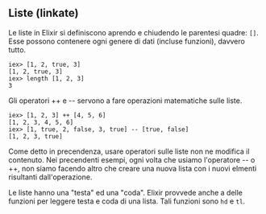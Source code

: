 ## Liste (linkate)

Le liste in Elixir si definiscono aprendo e chiudendo le parentesi quadre: `[]`. Esse possono contenere ogni genere
di dati (incluse funzioni), davvero tutto.

```
iex> [1, 2, true, 3]
[1, 2, true, 3]
iex> length [1, 2, 3]
3
```

Gli operatori ++ e -- servono a fare operazioni matematiche sulle liste.

```
iex> [1, 2, 3] ++ [4, 5, 6]
[1, 2, 3, 4, 5, 6]
iex> [1, true, 2, false, 3, true] -- [true, false]
[1, 2, 3, true]
```

Come detto in precendenza, usare operatori sulle liste non ne modifica il contenuto.
Nei precendenti esempi, ogni volta che usiamo l'operatore -- o ++, non siamo facendo
altro che creare una nuova lista con i nuovi elmenti risultanti dall'operazione.

Le liste hanno una "testa" ed una "coda". Elixir provvede anche a delle funzioni per leggere
testa e coda di una lista. Tali funzioni sono `hd` e `tl`.